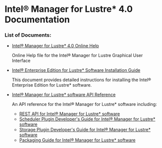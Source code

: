 # Intel® Manager for Lustre\* 4.0 Documentation

### List of Documents:

- [Intel® Manager for Lustre\* 4.0 Online Help](docs/IML_Help_TOC.md)
  
  Online Help file for the Intel® Manager for Lustre Graphical User Interface
- [Intel® Enterprise Edition for Lustre\* Software
Installation Guide](docs/Install_Guide/ig_TOC.md)

  This document provides detailed instructions for installing the Intel® Enterprise Edition for Lustre\* software.
  
-  [Intel® Manager for Lustre\* software API Reference](docs/api/api_TOC.md)

    An API reference for the Intel® Manager for Lustre* software including:
    
    - [REST API for Intel® Manager for Lustre* software](docs/api/rest_API.md)
    - [Scheduler Plugin Developer's Guide for Intel® Manager for Lustre* software](docs/api/Scheduler_Plugin_API.md)
    - [Storage Plugin Developer's Guide for Intel® Manager for Lustre* software](docs/api/Storage_Plugin_API.md)
    - [Packaging Guide for Intel® Manager for Lustre* software](docs/api/Pkg_Guide.md)
